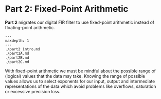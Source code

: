 
# Part 2: Fixed-Point Arithmetic

**Part 2** migrates our digital FIR filter to use fixed-point arithmetic instead
of floating-point arithmetic.

```{toctree}
---
maxdepth: 1
---
./part2_intro.md
./part2A.md
./part2B.md
./part2C.md
```

With fixed-point arithmetic we must be mindful about the possible range of
(logical) values that the data may take. Knowing the range of possible values
allows us to select exponents for our input, output and intermediate
representations of the data which avoid problems like overflows, saturation or
excessive precision loss.

